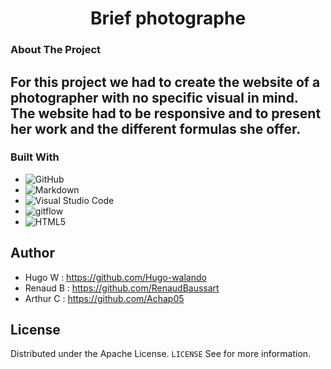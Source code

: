 <h1 align="center">Brief photographe</h1>

### About The Project

## For this project we had to create the website of a photographer with no specific visual in mind. The website had to be responsive and to present her work and the different formulas she offer.

### Built With

- ![GitHub](https://img.shields.io/badge/github-%23121011.svg?style=for-the-badge&logo=github&logoColor=white)
- ![Markdown](https://img.shields.io/badge/markdown-%23000000.svg?style=for-the-badge&logo=markdown&logoColor=white)
- ![Visual Studio Code](https://img.shields.io/badge/Visual%20Studio%20Code-0078d7.svg?style=for-the-badge&logo=visual-studio-code&logoColor=white)
- ![gitflow](https://img.shields.io/badge/gitflow-orange?style=for-the-badge&logo=git)
- ![HTML5](https://img.shields.io/badge/HTML5-E34F26?style=for-the-badge&logo=html5&logoColor=white)

## Author

- Hugo W : https://github.com/Hugo-walando
- Renaud B : https://github.com/RenaudBaussart
- Arthur C : https://github.com/Achap05

## License

Distributed under the Apache License. `LICENSE` See for more information.
